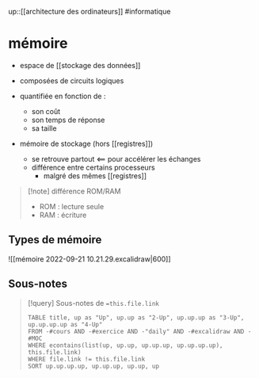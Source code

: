 up::[[architecture des ordinateurs]]
#informatique 
# mémoire

 - espace de [[stockage des données]] 
 - composées de circuits logiques

 - quantifiée en fonction de :
     - son coût
     - son temps de réponse
     - sa taille

 - mémoire de stockage (hors [[registres]])
     - se retrouve partout <== pour accélérer les échanges
     - différence entre certains processeurs
         - malgré des mêmes [[registres]] 

> [!note] différence ROM/RAM
>  - ROM : lecture seule
>  - RAM : écriture



## Types de mémoire
![[mémoire 2022-09-21 10.21.29.excalidraw|600]]

## Sous-notes
> [!query] Sous-notes de `=this.file.link`
> ```dataview
> TABLE title, up as "Up", up.up as "2-Up", up.up.up as "3-Up", up.up.up.up as "4-Up"
> FROM -#cours AND -#exercice AND -"daily" AND -#excalidraw AND -#MOC
> WHERE econtains(list(up, up.up, up.up.up, up.up.up.up), this.file.link)
> WHERE file.link != this.file.link
> SORT up.up.up.up, up.up.up, up.up, up
> ```